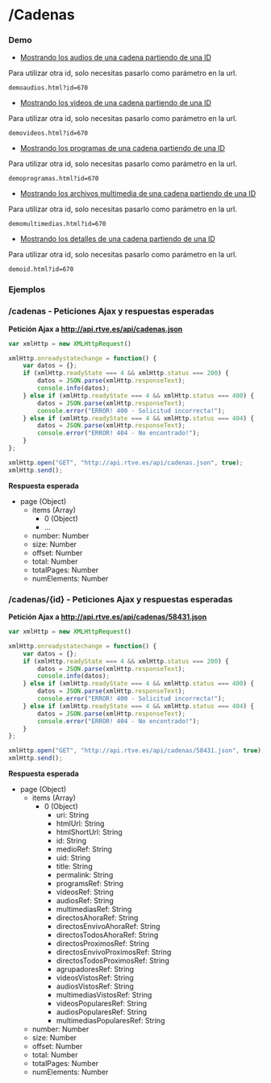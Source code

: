 # /Cadenas

### Demo

- [Mostrando los audios de una cadena partiendo de una ID](demoaudios.html)

Para utilizar otra id, solo necesitas pasarlo como parámetro en la url.

```
demoaudios.html?id=670
```

- [Mostrando los videos de una cadena partiendo de una ID](demovideos.html)

Para utilizar otra id, solo necesitas pasarlo como parámetro en la url.

```
demovideos.html?id=670
```

- [Mostrando los programas de una cadena partiendo de una ID](demoprogramas.html)

Para utilizar otra id, solo necesitas pasarlo como parámetro en la url.

```
demoprogramas.html?id=670
```

- [Mostrando los archivos multimedia de una cadena partiendo de una ID](demomultimedias.html)

Para utilizar otra id, solo necesitas pasarlo como parámetro en la url.

```
demomultimedias.html?id=670
```

- [Mostrando los detalles de una cadena partiendo de una ID](demoid.html)

Para utilizar otra id, solo necesitas pasarlo como parámetro en la url.

```
demoid.html?id=670
```


### Ejemplos


### /cadenas - Peticiones Ajax y respuestas esperadas

**Petición Ajax a http://api.rtve.es/api/cadenas.json**

```javascript
var xmlHttp = new XMLHttpRequest()

xmlHttp.onreadystatechange = function() {
    var datos = {};
    if (xmlHttp.readyState === 4 && xmlHttp.status === 200) {
        datos = JSON.parse(xmlHttp.responseText);
        console.info(datos);
    } else if (xmlHttp.readyState === 4 && xmlHttp.status === 400) {
        datos = JSON.parse(xmlHttp.responseText);
        console.error("ERROR! 400 - Solicitud incorrecta!");         
    } else if (xmlHttp.readyState === 4 && xmlHttp.status === 404) {
        datos = JSON.parse(xmlHttp.responseText);
        console.error("ERROR! 404 - No encontrado!");
    }
};

xmlHttp.open("GET", "http://api.rtve.es/api/cadenas.json", true);
xmlHttp.send();
```

**Respuesta esperada**

- page (Object)
	- items (Array)
		- 0 (Object)
		- ...
	- number: Number
	- size: Number
	- offset: Number
	- total: Number
	- totalPages: Number
	- numElements: Number



### /cadenas/{id} - Peticiones Ajax y respuestas esperadas

**Petición Ajax a http://api.rtve.es/api/cadenas/58431.json**

```javascript
var xmlHttp = new XMLHttpRequest()

xmlHttp.onreadystatechange = function() {
    var datos = {};
    if (xmlHttp.readyState === 4 && xmlHttp.status === 200) {
        datos = JSON.parse(xmlHttp.responseText);
        console.info(datos);
    } else if (xmlHttp.readyState === 4 && xmlHttp.status === 400) {
        datos = JSON.parse(xmlHttp.responseText);
        console.error("ERROR! 400 - Solicitud incorrecta!");         
    } else if (xmlHttp.readyState === 4 && xmlHttp.status === 404) {
        datos = JSON.parse(xmlHttp.responseText);
        console.error("ERROR! 404 - No encontrado!");
    }
};

xmlHttp.open("GET", "http://api.rtve.es/api/cadenas/58431.json", true);
xmlHttp.send();
```

**Respuesta esperada**

- page (Object)
	- items (Array)
		- 0 (Object)
			- uri: String
			- htmlUrl: String
			- htmlShortUrl: String
			- id: String
			- medioRef: String
			- uid: String
			- title: String
			- permalink: String
			- programsRef: String
			- videosRef: String
			- audiosRef: String
			- multimediasRef: String
			- directosAhoraRef: String
			- directosEnvivoAhoraRef: String
			- directosTodosAhoraRef: String
			- directosProximosRef: String
			- directosEnvivoProximosRef: String
			- directosTodosProximosRef: String
			- agrupadoresRef: String
			- videosVistosRef: String
			- audiosVistosRef: String
			- multimediasVistosRef: String
			- videosPopularesRef: String
			- audiosPopularesRef: String
			- multimediasPopularesRef: String
	- number: Number
	- size: Number
	- offset: Number
	- total: Number
	- totalPages: Number
	- numElements: Number